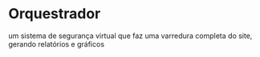 # Orquestrador
um sistema de segurança virtual que faz uma varredura completa do site, gerando relatórios e gráficos
